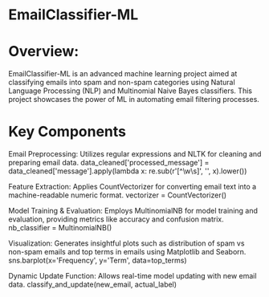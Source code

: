# EmailClassifier-ML
# Overview:
EmailClassifier-ML is an advanced machine learning project aimed at classifying emails into spam and non-spam categories using Natural Language Processing (NLP) and Multinomial Naive Bayes classifiers. This project showcases the power of ML in automating email filtering processes.

# Key Components
Email Preprocessing: Utilizes regular expressions and NLTK for cleaning and preparing email data.
data_cleaned['processed_message'] = data_cleaned['message'].apply(lambda x: re.sub(r'[^\w\s]', '', x).lower())

Feature Extraction: Applies CountVectorizer for converting email text into a machine-readable numeric format.
vectorizer = CountVectorizer()

Model Training & Evaluation: Employs MultinomialNB for model training and evaluation, providing metrics like accuracy and confusion matrix.
nb_classifier = MultinomialNB()

Visualization: Generates insightful plots such as distribution of spam vs non-spam emails and top terms in emails using Matplotlib and Seaborn.
sns.barplot(x='Frequency', y='Term', data=top_terms)

Dynamic Update Function: Allows real-time model updating with new email data.
classify_and_update(new_email, actual_label)
